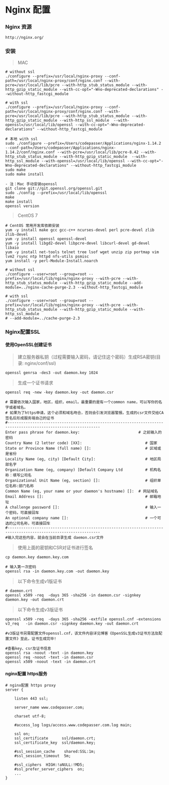 # Nginx 配置

### Nginx 资源

    http://nginx.org/

### 安装

> MAC

    # without ssl
    ./configure --prefix=/usr/local/nginx-proxy --conf-path=/usr/local/nginx-proxy/conf/nginx.conf --with-pcre=/usr/local/lib/pcre --with-http_stub_status_module --with-http_gzip_static_module --with-cc-opt="-Wno-deprecated-declarations" --without-http_fastcgi_module

    # with ssl
    ./configure --prefix=/usr/local/nginx-proxy --conf-path=/usr/local/nginx-proxy/conf/nginx.conf --with-pcre=/usr/local/lib/pcre --with-http_stub_status_module --with-http_gzip_static_module --with-http_ssl_module  --with-openssl=/usr/local/lib/openssl --with-cc-opt="-Wno-deprecated-declarations" --without-http_fastcgi_module

    # 本地 with ssl
    sudo ./configure --prefix=/Users/codepasser/Applications/nginx-1.14.2 --conf-path=/Users/codepasser/Applications/nginx-1.14.2/conf/nginx.conf --with-pcre=/usr/local/lib/pcre-8.42 --with-http_stub_status_module --with-http_gzip_static_module  --with-http_ssl_module --with-openssl=/usr/local/lib/openssl --with-cc-opt="-Wno-deprecated-declarations" --without-http_fastcgi_module
    sudo make
    sudo make install

    - 注：Mac 手动安装openssl
    git clone git://git.openssl.org/openssl.git
    sudo ./config --prefix=/usr/local/lib/openssl
    make
    make install
    openssl version
    
> CentOS 7

    # CentOS 常用开发库依赖安装
    yum -y install make gcc gcc-c++ ncurses-devel perl pcre-devel zlib zlib-devel
    yum -y install openssl openssl-devel 
    yum -y install libgd2-devel libpcre-devel libcurl-devel gd-devel libaio
    yum -y install net-tools telnet tree lsof wget unzip zip portmap vim lvm2 rsync ntp httpd nfs-utils psmisc
    yum install -y perl-Module-Install.noarch

    # without ssl
    ./configure --user=root --group=root --prefix=/usr/local/lib/nginx/nginx-proxy --with-pcre --with-http_stub_status_module --with-http_gzip_static_module --add-module=../nginx-cache-purge-2.3 --without-http_fastcgi_module
    
    # with ssl
    ./configure --user=root --group=root --prefix=/usr/local/lib/nginx/nginx-proxy --with-pcre --with-http_stub_status_module --with-http_gzip_static_module --with-http_ssl_module
    # --add-module=../cache-purge-2.3

### Nginx配置SSL


#### 使用OpenSSL创建证书


> 建立服务器私钥（过程需要输入密码，请记住这个密码）生成RSA密钥(目录:  nginx/conf/ssl)

    openssl genrsa -des3 -out daemon.key 1024
    
> 生成一个证书请求    
    
    openssl req -new -key daemon.key -out daemon.csr
    
    # 需要依次输入国家，地区，组织，email。最重要的是有一个common name，可以写你的名字或者域名。
    # 如果为了https申请，这个必须和域名吻合，否则会引发浏览器警报。生成的csr文件交给CA签名后形成服务端自己的证书
    #---------------------------------------------------------------------------------------------------------------
    Enter pass phrase for daemon.key:                          # 之前输入的密码
    Country Name (2 letter code) [XX]:                            # 国家
    State or Province Name (full name) []:                        # 区域或是省份
    Locality Name (eg, city) [Default City]:                      # 地区局部名字
    Organization Name (eg, company) [Default Company Ltd          # 机构名称：填写公司名
    Organizational Unit Name (eg, section) []:                    # 组织单位名称:部门名称
    Common Name (eg, your name or your daemon's hostname) []:  # 网站域名
    Email Address []:                                             # 邮箱地址
    A challenge password []:                                      # 输入一个密码，可直接回车
    An optional company name []:                                  # 一个可选的公司名称，可直接回车
    #---------------------------------------------------------------------------------------------------------------
    #输入完这些内容，就会在当前目录生成 daemon.csr文件

> 使用上面的密钥和CSR对证书进行签名

    cp daemon.key daemon.key.com
    
    # 输入第一次密码
    openssl rsa -in daemon.key.com -out daemon.key

> 以下命令生成v1版证书

    # daemon.crt
    openssl x509 -req  -days 365 -sha256 -in daemon.csr -signkey daemon.key -out daemon.crt

> 以下命令生成v3版证书

    openssl x509 -req  -days 365 -sha256 -extfile openssl.cnf -extensions v3_req   -in daemon.csr -signkey daemon.key -out daemon.crt
    
    #v3版证书另需配置文件openssl.cnf，该文件内容详见博客《OpenSSL生成v3证书方法及配置文件》至此，证书生成完毕!
    
    #查看key、csr及证书信息
    openssl rsa -noout -text -in daemon.key
    openssl req -noout -text -in daemon.csr
    openssl x509 -noout -text -in daemon.crt

#### nginx配置 https服务

    # nginx配置 https proxy
    server {
    
        listen 443 ssl;

        server_name www.codepasser.com;

        charset utf-8;
        
        #access_log logs/access.www.codepasser.com.log main;
    
        ssl on;
        ssl_certificate      ssl/daemon.crt;
        ssl_certificate_key  ssl/daemon.key;
        
        #ssl_session_cache    shared:SSL:1m;
        #ssl_session_timeout  5m;
      
        #ssl_ciphers  HIGH:!aNULL:!MD5;
        #ssl_prefer_server_ciphers  on;
        ...
    }

